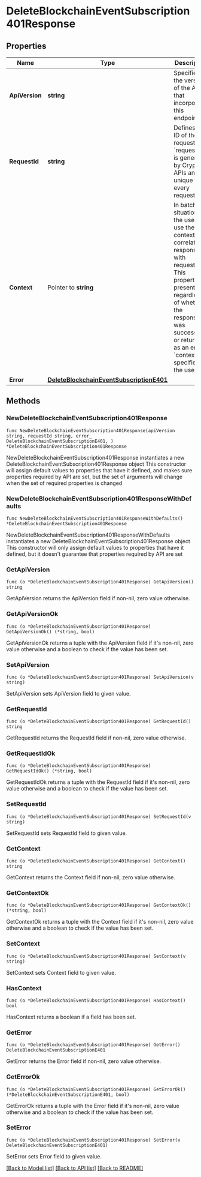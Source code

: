 # DeleteBlockchainEventSubscription401Response

## Properties

Name | Type | Description | Notes
------------ | ------------- | ------------- | -------------
**ApiVersion** | **string** | Specifies the version of the API that incorporates this endpoint. | 
**RequestId** | **string** | Defines the ID of the request. The &#x60;requestId&#x60; is generated by Crypto APIs and it&#39;s unique for every request. | 
**Context** | Pointer to **string** | In batch situations the user can use the context to correlate responses with requests. This property is present regardless of whether the response was successful or returned as an error. &#x60;context&#x60; is specified by the user. | [optional] 
**Error** | [**DeleteBlockchainEventSubscriptionE401**](DeleteBlockchainEventSubscriptionE401.md) |  | 

## Methods

### NewDeleteBlockchainEventSubscription401Response

`func NewDeleteBlockchainEventSubscription401Response(apiVersion string, requestId string, error_ DeleteBlockchainEventSubscriptionE401, ) *DeleteBlockchainEventSubscription401Response`

NewDeleteBlockchainEventSubscription401Response instantiates a new DeleteBlockchainEventSubscription401Response object
This constructor will assign default values to properties that have it defined,
and makes sure properties required by API are set, but the set of arguments
will change when the set of required properties is changed

### NewDeleteBlockchainEventSubscription401ResponseWithDefaults

`func NewDeleteBlockchainEventSubscription401ResponseWithDefaults() *DeleteBlockchainEventSubscription401Response`

NewDeleteBlockchainEventSubscription401ResponseWithDefaults instantiates a new DeleteBlockchainEventSubscription401Response object
This constructor will only assign default values to properties that have it defined,
but it doesn't guarantee that properties required by API are set

### GetApiVersion

`func (o *DeleteBlockchainEventSubscription401Response) GetApiVersion() string`

GetApiVersion returns the ApiVersion field if non-nil, zero value otherwise.

### GetApiVersionOk

`func (o *DeleteBlockchainEventSubscription401Response) GetApiVersionOk() (*string, bool)`

GetApiVersionOk returns a tuple with the ApiVersion field if it's non-nil, zero value otherwise
and a boolean to check if the value has been set.

### SetApiVersion

`func (o *DeleteBlockchainEventSubscription401Response) SetApiVersion(v string)`

SetApiVersion sets ApiVersion field to given value.


### GetRequestId

`func (o *DeleteBlockchainEventSubscription401Response) GetRequestId() string`

GetRequestId returns the RequestId field if non-nil, zero value otherwise.

### GetRequestIdOk

`func (o *DeleteBlockchainEventSubscription401Response) GetRequestIdOk() (*string, bool)`

GetRequestIdOk returns a tuple with the RequestId field if it's non-nil, zero value otherwise
and a boolean to check if the value has been set.

### SetRequestId

`func (o *DeleteBlockchainEventSubscription401Response) SetRequestId(v string)`

SetRequestId sets RequestId field to given value.


### GetContext

`func (o *DeleteBlockchainEventSubscription401Response) GetContext() string`

GetContext returns the Context field if non-nil, zero value otherwise.

### GetContextOk

`func (o *DeleteBlockchainEventSubscription401Response) GetContextOk() (*string, bool)`

GetContextOk returns a tuple with the Context field if it's non-nil, zero value otherwise
and a boolean to check if the value has been set.

### SetContext

`func (o *DeleteBlockchainEventSubscription401Response) SetContext(v string)`

SetContext sets Context field to given value.

### HasContext

`func (o *DeleteBlockchainEventSubscription401Response) HasContext() bool`

HasContext returns a boolean if a field has been set.

### GetError

`func (o *DeleteBlockchainEventSubscription401Response) GetError() DeleteBlockchainEventSubscriptionE401`

GetError returns the Error field if non-nil, zero value otherwise.

### GetErrorOk

`func (o *DeleteBlockchainEventSubscription401Response) GetErrorOk() (*DeleteBlockchainEventSubscriptionE401, bool)`

GetErrorOk returns a tuple with the Error field if it's non-nil, zero value otherwise
and a boolean to check if the value has been set.

### SetError

`func (o *DeleteBlockchainEventSubscription401Response) SetError(v DeleteBlockchainEventSubscriptionE401)`

SetError sets Error field to given value.



[[Back to Model list]](../README.md#documentation-for-models) [[Back to API list]](../README.md#documentation-for-api-endpoints) [[Back to README]](../README.md)


